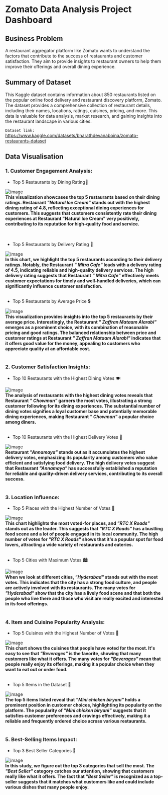 
# Zomato Data Analysis Project Dashboard

## Business Problem
A restaurant aggregator platform like Zomato wants to understand the factors that contribute to the success of restaurants and customer satisfaction. They aim to provide insights to restaurant owners to help them improve their offerings and overall dining experience.

## Summary of Dataset
This Kaggle dataset contains information about 850 restaurants listed on the popular online food delivery and restaurant discovery platform, Zomato. The dataset provides a comprehensive collection of restaurant details, including their names, locations, ratings, cuisines, pricing, and more. This data is valuable for data analysis, market research, and gaining insights into the restaurant landscape in various cities.

`Dataset link:` https://www.kaggle.com/datasets/bharathdevanaboina/zomato-restaurants-dataset


## Data Visualisation

### 1. Customer Engagement Analysis:<br>

- Top 5 Restaurants by Dining Rating🌟 <br>

![image](https://github.com/Anshu3721/Zomato-dataset-EDA/blob/main/Top%205%20dinning%20rating%20restaurant.png)<br>
**This visualization showcases the top 5 restaurants based on their dining ratings. Restaurant ***"Natural Ice Cream"*** stands out with the highest dining rating of 4.8, reflecting exceptional dining experiences for customers.
This suggests that customers consistently rate their dining experiences at Restaurant "Natural Ice Cream"  very positively, contributing to its reputation for high-quality food and service.**<br>
<br>
<br>

- Top 5 Restaurants by Delivery Rating 🚚 <br>

![image](https://github.com/Anshu3721/Zomato-dataset-EDA/blob/main/Top%20Restaurants%20by%20Delivery%20Rating.png) <br>
**In this chart, we highlight the top 5 restaurants according to their delivery ratings. Notably, the Restaurant ***" Mitra Cafe"*** leads with a delivery rating of 4.5, indicating reliable and high-quality delivery services. 
The high delivery rating suggests that Restaurant ***" Mitra Cafe"***  effectively meets customer expectations for timely and well-handled deliveries, which can significantly influence customer satisfaction.**
<br>
<br>

- Top 5 Restaurants by Average Price 💲 <br>

![image](https://github.com/Anshu3721/Zomato-dataset-EDA/blob/main/Top%20Restaurants%20by%20avg%20price.png)<br>
**This visualization provides insights into the top 5 restaurants by their average price. Interestingly, the Restaurant ***" Zaffran Mataam Alarabi"*** emerges as a prominent choice, with its combination of reasonable pricing and good ratings. 
The balanced relationship between price and customer ratings at Restaurant ***" Zaffran Mataam Alarabi"*** indicates that it offers good value for the money, appealing to customers who appreciate quality at an affordable cost.**
<br>
<br>

### 2. Customer Satisfaction Insights:<br>

- Top 10 Restaurants with the Highest Dining Votes 🍽️ <br>

![image](https://github.com/Anshu3721/Zomato-dataset-EDA/blob/main/Top%20Restaurants%20by%20dinning%20votes.png)<br>
**The analysis of restaurants with the highest dining votes reveals that Restaurant ***" Chowman"*** garners the most votes, illustrating a strong customer following for its dining experiences. 
The substantial number of dining votes signifies a loyal customer base and potentially memorable dining experiences, making Restaurant ***" Chowman"*** a popular choice among diners.**
<br>
<br>

- Top 10 Restaurants with the Highest Delivery Votes 🚀 <br>

![image](https://github.com/Anshu3721/Zomato-dataset-EDA/blob/main/Top%20Restaurants%20by%20delivery%20votes.png)<br>
**Restaurant ***"Annamaya"*** stands out as it accumulates the highest delivery votes, emphasizing its popularity among customers who value efficient and satisfying food delivery. 
The high delivery votes suggest that Restaurant ***"Annamaya"*** has successfully established a reputation for reliable and quality-driven delivery services, contributing to its overall success.**
<br>
<br>

### 3. Location Influence:<br>

- Top 5 Places with the Highest Number of Votes 📍 <br>

![image](https://github.com/Anshu3721/Zomato-dataset-EDA/blob/main/Top%20places%20w.r.t%20votes.png)<br>
**This chart highlights the most voted-for places, and ***"RTC X Roads"*** stands out as the leader. This suggests that ***"RTC X Roads"*** has a bustling food scene and a lot of people engaged in its local community. 
The high number of votes for ***"RTC X Roads"*** shows that it's a popular spot for food lovers, attracting a wide variety of restaurants and eateries.**
<br>
<br>

- Top 5 Cities with Maximum Votes 🏙️ <br>

![image](https://github.com/Anshu3721/Zomato-dataset-EDA/blob/main/Top%20city%20wrt%20votes.png)<br>
**When we look at different cities, ***"Hyderabad"*** stands out with the most votes. This indicates that the city has a strong food culture, and people are actively involved with its restaurants.
The many votes for ***"Hyderabad"*** show that the city has a lively food scene and that both the people who live there and those who visit are really excited and interested in its food offerings.**
<br>
<br>

### 4. Item and Cuisine Popularity Analysis:<br>

- Top 5 Cuisines with the Highest Number of Votes 🍔 <br>

![image](https://github.com/Anshu3721/Zomato-dataset-EDA/blob/main/Top%20cuisine.png)<br>
**This chart shows the cuisines that people have voted for the most. It's easy to see that ***"Beverages"*** is the favorite, showing that many customers like what it offers. 
The many votes for ***"Beverages"*** mean that people really enjoy its offerings, making it a popular choice when they want to eat out or order food.**
<br>
<br>

- Top 5 Items in the Dataset 🍴 <br>

![image](https://github.com/Anshu3721/Zomato-dataset-EDA/blob/main/Top%20item%20in%20data.png)<br>
**The top 5 items listed reveal that ***"Mini chicken biryani"*** holds a prominent position in customer choices, highlighting its popularity on the platform. 
The popularity of ***"Mini chicken biryani"*** suggests that it satisfies customer preferences and cravings effectively, making it a reliable and frequently ordered choice across various restaurants.**
<br>
<br>

### 5. Best-Selling Items Impact:<br>

- Top 3 Best Seller Categories 🥇 <br>

![image](https://github.com/Anshu3721/Zomato-dataset-EDA/blob/main/Top%20best%20sellet%20category.png)<br>
**In this study, we figure out the top 3 categories that sell the most. The ***"Best Seller"*** category catches our attention, showing that customers really like what it offers. 
The fact that ***"Best Seller"*** is recognized as a top-seller suggests that it matches what customers like and could include various dishes that many people enjoy.**
